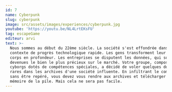 ```yaml
---
id: 7
name: Cyberpunk
slug: cyberpunk
image: src/assets/images/experiences/cyberpunk.jpg
youtube: 'https://youtu.be/NL4LrtEKsFU'
tag: escapeGame
editeur: arvi
text: >-
  Nous sommes au début du 22ème siècle. La société s'est effondrée dans un
  contexte de progrès technologique rapide. Les gens transforment leur propre
  corps en profondeur. Les entreprises se disputent les données, qui sont
  devenues le bien le plus précieux sur le marché. Votre groupe, composé de
  cyborgs dotés de compétences spéciales, a décidé de voler quelques données
  rares dans les archives d'une société influente. En infiltrant le complexe
  sans être repéré, vous devez vous rendre aux archives et télécharger la
  mémoire de la pile. Mais cela ne sera pas facile.
---
```


